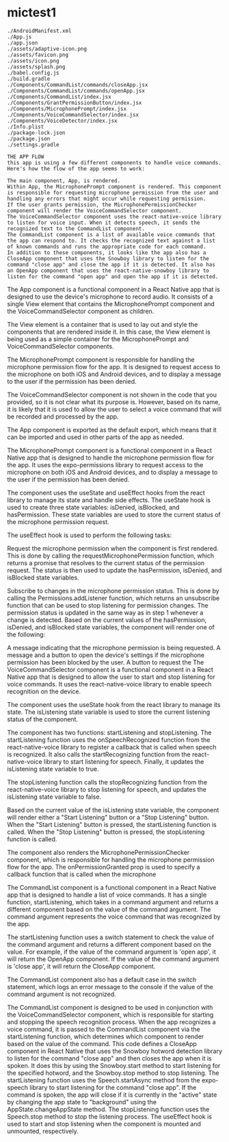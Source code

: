 # mictest1

```
./AndroidManifest.xml
./App.js
./app.json
./assets/adaptive-icon.png
./assets/favicon.png
./assets/icon.png
./assets/splash.png
./babel.config.js
./build.gradle
./Components/CommandList/commands/closeApp.jsx
./Components/CommandList/commands/openApp.jsx
./Components/CommandList/index.jsx
./Components/GrantPermissionButton/index.jsx
./Components/MicrophonePrompt/index.jsx
./Components/VoiceCommandSelector/index.jsx
./Components/VoiceDetector/index.jsx
./Info.plist
./package-lock.json
./package.json
./settings.gradle
```

```
THE APP FLOW
this app is using a few different components to handle voice commands. Here's how the flow of the app seems to work:

The main component, App, is rendered.
Within App, the MicrophonePrompt component is rendered. This component is responsible for requesting microphone permission from the user and handling any errors that might occur while requesting permission.
If the user grants permission, the MicrophonePermissionChecker component will render the VoiceCommandSelector component.
The VoiceCommandSelector component uses the react-native-voice library to listen for voice input. When it detects speech, it sends the recognized text to the CommandList component.
The CommandList component is a list of available voice commands that the app can respond to. It checks the recognized text against a list of known commands and runs the appropriate code for each command.
In addition to these components, it looks like the app also has a CloseApp component that uses the Snowboy library to listen for the command "close app" and close the app if it is detected. It also has an OpenApp component that uses the react-native-snowboy library to listen for the command "open app" and open the app if it is detected.
```


The App component is a functional component in a React Native app that is designed to use the device's microphone to record audio. It consists of a single View element that contains the MicrophonePrompt component and the VoiceCommandSelector component as children.

The View element is a container that is used to lay out and style the components that are rendered inside it. In this case, the View element is being used as a simple container for the MicrophonePrompt and VoiceCommandSelector components.

The MicrophonePrompt component is responsible for handling the microphone permission flow for the app. It is designed to request access to the microphone on both iOS and Android devices, and to display a message to the user if the permission has been denied.

The VoiceCommandSelector component is not shown in the code that you provided, so it is not clear what its purpose is. However, based on its name, it is likely that it is used to allow the user to select a voice command that will be recorded and processed by the app.

The App component is exported as the default export, which means that it can be imported and used in other parts of the app as needed.

The MicrophonePrompt component is a functional component in a React Native app that is designed to handle the microphone permission flow for the app. It uses the expo-permissions library to request access to the microphone on both iOS and Android devices, and to display a message to the user if the permission has been denied.

The component uses the useState and useEffect hooks from the react library to manage its state and handle side effects. The useState hook is used to create three state variables: isDenied, isBlocked, and hasPermission. These state variables are used to store the current status of the microphone permission request.

The useEffect hook is used to perform the following tasks:

Request the microphone permission when the component is first rendered. This is done by calling the requestMicrophonePermission function, which returns a promise that resolves to the current status of the permission request. The status is then used to update the hasPermission, isDenied, and isBlocked state variables.

Subscribe to changes in the microphone permission status. This is done by calling the Permissions.addListener function, which returns an unsubscribe function that can be used to stop listening for permission changes. The permission status is updated in the same way as in step 1 whenever a change is detected.
Based on the current values of the hasPermission, isDenied, and isBlocked state variables, the component will render one of the following:

A message indicating that the microphone permission is being requested.
A message and a button to open the device's settings if the microphone permission has been blocked by the user.
A button to request the
The VoiceCommandSelector component is a functional component in a React Native app that is designed to allow the user to start and stop listening for voice commands. It uses the react-native-voice library to enable speech recognition on the device.

The component uses the useState hook from the react library to manage its state. The isListening state variable is used to store the current listening status of the component.

The component has two functions: startListening and stopListening. The startListening function uses the onSpeechRecognized function from the react-native-voice library to register a callback that is called when speech is recognized. It also calls the startRecognizing function from the react-native-voice library to start listening for speech. Finally, it updates the isListening state variable to true.

The stopListening function calls the stopRecognizing function from the react-native-voice library to stop listening for speech, and updates the isListening state variable to false.

Based on the current value of the isListening state variable, the component will render either a "Start Listening" button or a "Stop Listening" button. When the "Start Listening" button is pressed, the startListening function is called. When the "Stop Listening" button is pressed, the stopListening function is called.

The component also renders the MicrophonePermissionChecker component, which is responsible for handling the microphone permission flow for the app. The onPermissionGranted prop is used to specify a callback function that is called when the microphone


The CommandList component is a functional component in a React Native app that is designed to handle a list of voice commands. It has a single function, startListening, which takes in a command argument and returns a different component based on the value of the command argument. The command argument represents the voice command that was recognized by the app.

The startListening function uses a switch statement to check the value of the command argument and returns a different component based on the value. For example, if the value of the command argument is 'open app', it will return the OpenApp component. If the value of the command argument is 'close app', it will return the CloseApp component.

The CommandList component also has a default case in the switch statement, which logs an error message to the console if the value of the command argument is not recognized.

The CommandList component is designed to be used in conjunction with the VoiceCommandSelector component, which is responsible for starting and stopping the speech recognition process. When the app recognizes a voice command, it is passed to the CommandList component via the startListening function, which determines which component to render based on the value of the command.
This code defines a CloseApp component in React Native that uses the Snowboy hotword detection library to listen for the command "close app" and then closes the app when it is spoken. It does this by using the Snowboy.start method to start listening for the specified hotword, and the Snowboy.stop method to stop listening. The startListening function uses the Speech.startAsync method from the expo-speech library to start listening for the command "close app". If the command is spoken, the app will close if it is currently in the "active" state by changing the app state to "background" using the AppState.changeAppState method. The stopListening function uses the Speech.stop method to stop the listening process. The useEffect hook is used to start and stop listening when the component is mounted and unmounted, respectively.


